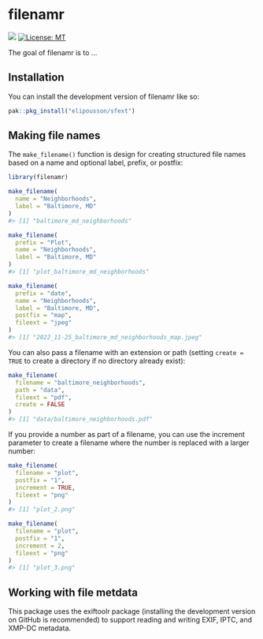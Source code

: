 
<!-- README.md is generated from README.Rmd. Please edit that file -->

# filenamr

<!-- badges: start -->

[![](https://img.shields.io/badge/lifecycle-experimental-orange.svg)](https://lifecycle.r-lib.org/articles/stages.html#experimental)
[![License:
MT](https://img.shields.io/badge/license-MT-blue.svg)](https://cran.r-project.org/web/licenses/MIT)
<!-- badges: end -->

The goal of filenamr is to …

## Installation

You can install the development version of filenamr like so:

``` r
pak::pkg_install("elipousson/sfext")
```

## Making file names

The `make_filename()` function is design for creating structured file
names based on a name and optional label, prefix, or postfix:

``` r
library(filenamr)

make_filename(
  name = "Neighborhoods",
  label = "Baltimore, MD"
)
#> [1] "baltimore_md_neighborhoods"

make_filename(
  prefix = "Plot",
  name = "Neighborhoods",
  label = "Baltimore, MD"
)
#> [1] "plot_baltimore_md_neighborhoods"

make_filename(
  prefix = "date",
  name = "Neighborhoods",
  label = "Baltimore, MD",
  postfix = "map",
  fileext = "jpeg"
)
#> [1] "2022_11-25_baltimore_md_neighborhoods_map.jpeg"
```

You can also pass a filename with an extension or path (setting
`create = TRUE` to create a directory if no directory already exist):

``` r
make_filename(
  filename = "baltimore_neighborhoods",
  path = "data",
  fileext = "pdf",
  create = FALSE
)
#> [1] "data/baltimore_neighborhoods.pdf"
```

If you provide a number as part of a filename, you can use the increment
parameter to create a filename where the number is replaced with a
larger number:

``` r
make_filename(
  filename = "plot",
  postfix = "1",
  increment = TRUE,
  fileext = "png"
)
#> [1] "plot_2.png"

make_filename(
  filename = "plot",
  postfix = "1",
  increment = 2,
  fileext = "png"
)
#> [1] "plot_3.png"
```

## Working with file metdata

This package uses the exiftoolr package (installing the development
version on GitHub is recommended) to support reading and writing EXIF,
IPTC, and XMP-DC metadata.
